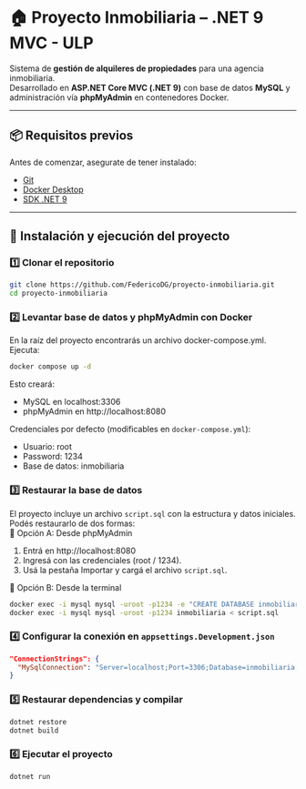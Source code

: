 # 🏠 Proyecto Inmobiliaria – .NET 9 MVC - ULP

Sistema de **gestión de alquileres de propiedades** para una agencia inmobiliaria.  
Desarrollado en **ASP.NET Core MVC (.NET 9)** con base de datos **MySQL** y administración vía **phpMyAdmin** en contenedores Docker.

---

## 📦 Requisitos previos

Antes de comenzar, asegurate de tener instalado:

- [Git](https://git-scm.com/)
- [Docker Desktop](https://www.docker.com/products/docker-desktop/)
- [SDK .NET 9](https://dotnet.microsoft.com/en-us/download/dotnet/9.0)

---

## 🚀 Instalación y ejecución del proyecto

### 1️⃣ Clonar el repositorio

```bash
git clone https://github.com/FedericoDG/proyecto-inmobiliaria.git
cd proyecto-inmobiliaria
```

### 2️⃣ Levantar base de datos y phpMyAdmin con Docker

En la raíz del proyecto encontrarás un archivo docker-compose.yml.
Ejecuta:

```bash
docker compose up -d
```

Esto creará:

- MySQL en localhost:3306
- phpMyAdmin en http://localhost:8080

Credenciales por defecto (modificables en `docker-compose.yml`):

- Usuario: root
- Password: 1234
- Base de datos: inmobiliaria

### 3️⃣ Restaurar la base de datos

El proyecto incluye un archivo `script.sql` con la estructura y datos iniciales.
Podés restaurarlo de dos formas:<br />
🔹 Opción A: Desde phpMyAdmin

1. Entrá en http://localhost:8080
2. Ingresá con las credenciales (root / 1234).
3. Usá la pestaña Importar y cargá el archivo `script.sql`.

🔹 Opción B: Desde la terminal

```bash
docker exec -i mysql mysql -uroot -p1234 -e "CREATE DATABASE inmobiliaria;"
docker exec -i mysql mysql -uroot -p1234 inmobiliaria < script.sql
```

### 4️⃣ Configurar la conexión en `appsettings.Development.json`

```json
"ConnectionStrings": {
  "MySqlConnection": "Server=localhost;Port=3306;Database=inmobiliaria;User=root;Password=1234;"
}
```

### 5️⃣ Restaurar dependencias y compilar

```bash
dotnet restore
dotnet build
```

### 6️⃣ Ejecutar el proyecto

```bash
dotnet run
```
